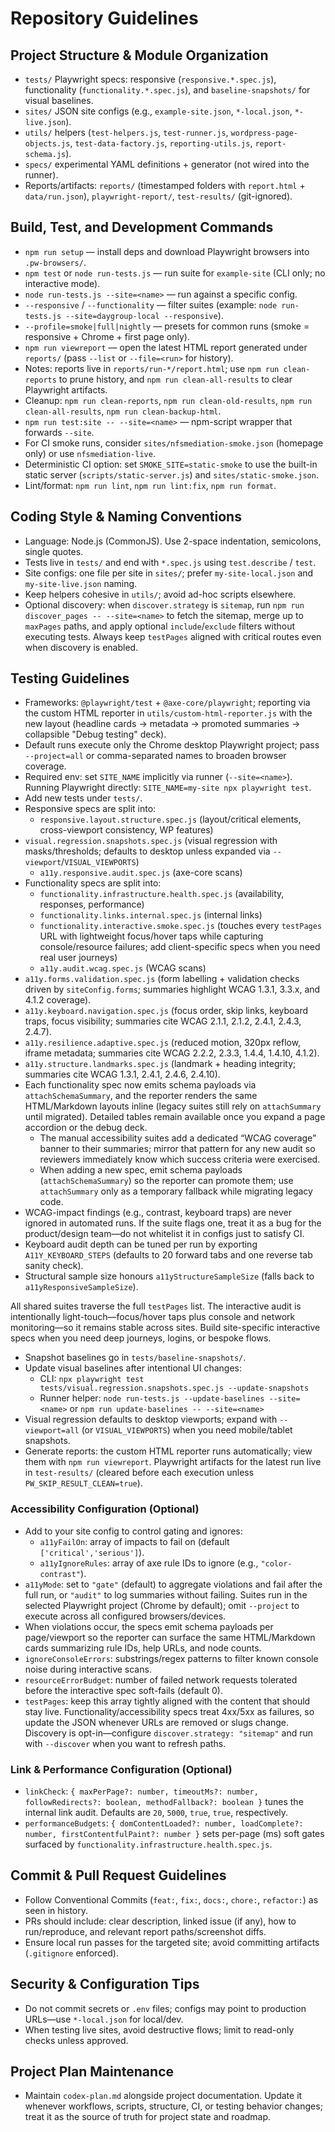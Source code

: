 # Repository Guidelines

## Project Structure & Module Organization
- `tests/` Playwright specs: responsive (`responsive.*.spec.js`), functionality (`functionality.*.spec.js`), and `baseline-snapshots/` for visual baselines.
- `sites/` JSON site configs (e.g., `example-site.json`, `*-local.json`, `*-live.json`).
- `utils/` helpers (`test-helpers.js`, `test-runner.js`, `wordpress-page-objects.js`, `test-data-factory.js`, `reporting-utils.js`, `report-schema.js`).
- `specs/` experimental YAML definitions + generator (not wired into the runner).
- Reports/artifacts: `reports/` (timestamped folders with `report.html` + `data/run.json`), `playwright-report/`, `test-results/` (git-ignored).

## Build, Test, and Development Commands
- `npm run setup` — install deps and download Playwright browsers into `.pw-browsers/`.
- `npm test` or `node run-tests.js` — run suite for `example-site` (CLI only; no interactive mode).
- `node run-tests.js --site=<name>` — run against a specific config.
- `--responsive` / `--functionality` — filter suites (example: `node run-tests.js --site=daygroup-local --responsive`).
- `--profile=smoke|full|nightly` — presets for common runs (smoke = responsive + Chrome + first page only).
- `npm run viewreport` — open the latest HTML report generated under `reports/` (pass `--list` or `--file=<run>` for history).
- Notes: reports live in `reports/run-*/report.html`; use `npm run clean-reports` to prune history, and `npm run clean-all-results` to clear Playwright artifacts.
- Cleanup: `npm run clean-reports`, `npm run clean-old-results`, `npm run clean-all-results`, `npm run clean-backup-html`.
- `npm run test:site -- --site=<name>` — npm-script wrapper that forwards `--site`.
- For CI smoke runs, consider `sites/nfsmediation-smoke.json` (homepage only) or use `nfsmediation-live`.
 - Deterministic CI option: set `SMOKE_SITE=static-smoke` to use the built-in static server (`scripts/static-server.js`) and `sites/static-smoke.json`.
 - Lint/format: `npm run lint`, `npm run lint:fix`, `npm run format`.

## Coding Style & Naming Conventions
- Language: Node.js (CommonJS). Use 2-space indentation, semicolons, single quotes.
- Tests live in `tests/` and end with `*.spec.js` using `test.describe` / `test`.
- Site configs: one file per site in `sites/`; prefer `my-site-local.json` and `my-site-live.json` naming.
- Keep helpers cohesive in `utils/`; avoid ad-hoc scripts elsewhere.
- Optional discovery: when `discover.strategy` is `sitemap`, run `npm run discover_pages -- --site=<name>` to fetch the sitemap, merge up to `maxPages` paths, and apply optional `include`/`exclude` filters without executing tests. Always keep `testPages` aligned with critical routes even when discovery is enabled.

## Testing Guidelines
- Frameworks: `@playwright/test` + `@axe-core/playwright`; reporting via the custom HTML reporter in `utils/custom-html-reporter.js` with the new layout (headline cards → metadata → promoted summaries → collapsible "Debug testing" deck).
- Default runs execute only the Chrome desktop Playwright project; pass `--project=all` or comma-separated names to broaden browser coverage.
- Required env: set `SITE_NAME` implicitly via runner (`--site=<name>`). Running Playwright directly: `SITE_NAME=my-site npx playwright test`.
- Add new tests under `tests/`.
- Responsive specs are split into:
  - `responsive.layout.structure.spec.js` (layout/critical elements, cross-viewport consistency, WP features)
- `visual.regression.snapshots.spec.js` (visual regression with masks/thresholds; defaults to desktop unless expanded via `--viewport`/`VISUAL_VIEWPORTS`)
  - `a11y.responsive.audit.spec.js` (axe-core scans)
- Functionality specs are split into:
  - `functionality.infrastructure.health.spec.js` (availability, responses, performance)
  - `functionality.links.internal.spec.js` (internal links)
  - `functionality.interactive.smoke.spec.js` (touches every `testPages` URL with lightweight focus/hover taps while capturing console/resource failures; add client-specific specs when you need real user journeys)
  - `a11y.audit.wcag.spec.js` (WCAG scans)
- `a11y.forms.validation.spec.js` (form labelling + validation checks driven by `siteConfig.forms`; summaries highlight WCAG 1.3.1, 3.3.x, and 4.1.2 coverage).
- `a11y.keyboard.navigation.spec.js` (focus order, skip links, keyboard traps, focus visibility; summaries cite WCAG 2.1.1, 2.1.2, 2.4.1, 2.4.3, 2.4.7).
- `a11y.resilience.adaptive.spec.js` (reduced motion, 320px reflow, iframe metadata; summaries cite WCAG 2.2.2, 2.3.3, 1.4.4, 1.4.10, 4.1.2).
- `a11y.structure.landmarks.spec.js` (landmark + heading integrity; summaries cite WCAG 1.3.1, 2.4.1, 2.4.6, 2.4.10).
- Each functionality spec now emits schema payloads via `attachSchemaSummary`, and the reporter renders the same HTML/Markdown layouts inline (legacy suites still rely on `attachSummary` until migrated). Detailed tables remain available once you expand a page accordion or the debug deck.
  - The manual accessibility suites add a dedicated “WCAG coverage” banner to their summaries; mirror that pattern for any new audit so reviewers immediately know which success criteria were exercised.
  - When adding a new spec, emit schema payloads (`attachSchemaSummary`) so the reporter can promote them; use `attachSummary` only as a temporary fallback while migrating legacy code.
- WCAG-impact findings (e.g., contrast, keyboard traps) are never ignored in automated runs. If the suite flags one, treat it as a bug for the product/design team—do not whitelist it in configs just to satisfy CI.
- Keyboard audit depth can be tuned per run by exporting `A11Y_KEYBOARD_STEPS` (defaults to 20 forward tabs and one reverse tab sanity check).
- Structural sample size honours `a11yStructureSampleSize` (falls back to `a11yResponsiveSampleSize`).

All shared suites traverse the full `testPages` list. The interactive audit is intentionally light-touch—focus/hover taps plus console and network monitoring—so it remains stable across sites. Build site-specific interactive specs when you need deep journeys, logins, or bespoke flows.
- Snapshot baselines go in `tests/baseline-snapshots/`.
- Update visual baselines after intentional UI changes:
  - CLI: `npx playwright test tests/visual.regression.snapshots.spec.js --update-snapshots`
  - Runner helper: `node run-tests.js --update-baselines --site=<name>` or `npm run update-baselines -- --site=<name>`
- Visual regression defaults to desktop viewports; expand with `--viewport=all` (or `VISUAL_VIEWPORTS`) when you need mobile/tablet snapshots.
- Generate reports: the custom HTML reporter runs automatically; view them with `npm run viewreport`. Playwright artifacts for the latest run live in `test-results/` (cleared before each execution unless `PW_SKIP_RESULT_CLEAN=true`).

### Accessibility Configuration (Optional)
- Add to your site config to control gating and ignores:
  - `a11yFailOn`: array of impacts to fail on (default `['critical','serious']`).
  - `a11yIgnoreRules`: array of axe rule IDs to ignore (e.g., `"color-contrast"`).
- `a11yMode`: set to `"gate"` (default) to aggregate violations and fail after the full run, or `"audit"` to log summaries without failing. Suites run in the selected Playwright project (Chrome by default); omit `--project` to execute across all configured browsers/devices.
- When violations occur, the specs emit schema payloads per page/viewport so the reporter can surface the same HTML/Markdown cards summarizing rule IDs, help URLs, and node counts.
- `ignoreConsoleErrors`: substrings/regex patterns to filter known console noise during interactive scans.
- `resourceErrorBudget`: number of failed network requests tolerated before the interactive spec soft-fails (default 0).
- `testPages`: keep this array tightly aligned with the content that should stay live. Functionality/accessibility specs treat 4xx/5xx as failures, so update the JSON whenever URLs are removed or slugs change. Discovery is opt-in—configure `discover.strategy: "sitemap"` and run with `--discover` when you want to refresh paths.

### Link & Performance Configuration (Optional)
- `linkCheck`: `{ maxPerPage?: number, timeoutMs?: number, followRedirects?: boolean, methodFallback?: boolean }` tunes the internal link audit. Defaults are `20`, `5000`, `true`, `true`, respectively.
- `performanceBudgets`: `{ domContentLoaded?: number, loadComplete?: number, firstContentfulPaint?: number }` sets per-page (ms) soft gates surfaced by `functionality.infrastructure.health.spec.js`.

## Commit & Pull Request Guidelines
- Follow Conventional Commits (`feat:`, `fix:`, `docs:`, `chore:`, `refactor:`) as seen in history.
- PRs should include: clear description, linked issue (if any), how to run/reproduce, and relevant report paths/screenshot diffs.
- Ensure local run passes for the targeted site; avoid committing artifacts (`.gitignore` enforced).

## Security & Configuration Tips
- Do not commit secrets or `.env` files; configs may point to production URLs—use `*-local.json` for local/dev.
- When testing live sites, avoid destructive flows; limit to read-only checks unless approved.

## Project Plan Maintenance
- Maintain `codex-plan.md` alongside project documentation. Update it whenever workflows, scripts, structure, CI, or testing behavior changes; treat it as the source of truth for project state and roadmap.
